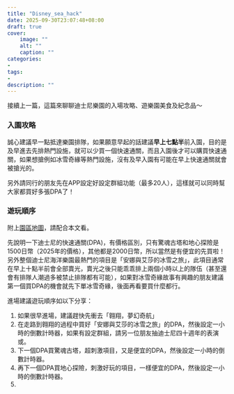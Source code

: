 ```yaml
---
title: "Disney_sea_hack"
date: 2025-09-30T23:07:48+08:00
draft: true
cover:
    image: ""
    alt: ""
    caption: ""
categories: 
- 
tags: 
- 
description: ""
---
```


接續上一篇，這篇來聊聊迪士尼樂園的入場攻略、遊樂園美食及紀念品～

### 入園攻略

誠心建議早一點抵達樂園排隊，如果願意早起的話建議**早上七點半**前入園，目的是及早進去先排熱門設施，就可以少買一個快速通關，而且入園後才可以購買快速通關，如果想搶例如冰雪奇緣等熱門設施，沒有及早入園有可能在早上快速通關就會被搶光的。

另外請同行的朋友先在APP設定好設定群組功能（最多20人），這樣就可以同時幫大家都買好多張DPA了！

### 遊玩順序

附上[園區地圖](https://media2.tokyodisneyresort.jp/home/download/map/TDS_map_tc.pdf)，請配合本文看。

先說明一下迪士尼的快速通關(DPA)，有價格區別，只有驚魂古塔和地心探險是1500日幣（2025年的價格），其他都是2000日幣，所以當然是有便宜的先買啦！另外整個迪士尼海洋樂園最熱門的項目是「安娜與艾莎的冰雪之旅」，此項目通常在早上十點半前會全部賣光，賣光之後只能乖乖排上兩個小時以上的隊伍（甚至還會有排隊人潮過多被禁止排隊都有可能），如果對冰雪奇緣故事有興趣的朋友建議第一個買DPA的機會就先下單冰雪奇緣，後面再看要買什麼都行。

進場建議遊玩順序如以下分享：
1. 如果很早進場，建議趕快先衝去「翱翔，夢幻奇航」
2. 在走路到翱翔的過程中買好「安娜與艾莎的冰雪之旅」的DPA，然後設定一小時的倒數計時器，如果有設定群組，請另一位朋友抽迪士尼四十週年的表演或。
3. 下一個DPA買驚魂古塔，超刺激項目，又是便宜的DPA，然後設定一小時的倒數計時器。
4. 再下一個DPA買地心探險，刺激好玩的項目，一樣便宜的DPA，然後設定一小時的倒數計時器。
5. 


